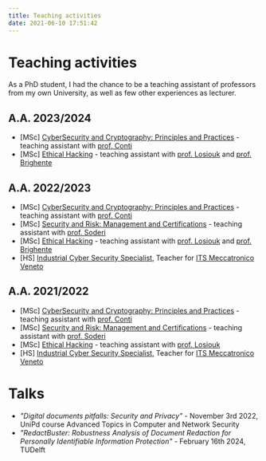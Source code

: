 ```yaml
---
title: Teaching activities
date: 2021-06-10 17:51:42
---
```


# Teaching activities
As a PhD student, I had the chance to be a teaching assistant of professors from my own University, as well as few other experiences as lecturer.

## A.A. 2023/2024
- \[MSc\] [CyberSecurity and Cryptography: Principles and Practices](https://www.math.unipd.it/~conti/teaching/CCPP2324/index.html) - teaching assistant with [prof. Conti](https://www.math.unipd.it/~conti/index.html)
- \[MSc\] [Ethical Hacking](https://didattica.unipd.it/off/2022/LM/SC/SC2542/000ZZ/SCQ0089518/N0) - teaching assistant with [prof. Losiouk](https://www.math.unipd.it/~elosiouk/) and [prof. Brighente](https://www.math.unipd.it/~abrighen/)

## A.A. 2022/2023
- \[MSc\] [CyberSecurity and Cryptography: Principles and Practices](https://www.math.unipd.it/~conti/teaching/CCPP2223/index.html) - teaching assistant with [prof. Conti](https://www.math.unipd.it/~conti/index.html)
- \[MSc\] [Security and Risk: Management and Certifications](https://www.didattica.unipd.it/off/2022/LM/SC/SC2542/000ZZ/SCQ0089517/N0) - teaching assistant with [prof. Soderi](https://www.soderi.it/index.html)
- \[MSc\] [Ethical Hacking](https://didattica.unipd.it/off/2021/LM/SC/SC2542/000ZZ/SCQ0089518/N0) - teaching assistant with [prof. Losiouk](https://www.math.unipd.it/~elosiouk/) and [prof. Brighente](https://www.math.unipd.it/~abrighen/)
- \[HS\] [Industrial Cyber Security Specialist](https://www.itsmeccatronico.it/), Teacher for [ITS Meccatronico Veneto](https://www.itsmeccatronico.it/passione-cyber-security/)

## A.A. 2021/2022
- \[MSc\] [CyberSecurity and Cryptography: Principles and Practices](https://www.math.unipd.it/~conti/teaching/CCPP2122/index.html) - teaching assistant with [prof. Conti](https://www.math.unipd.it/~conti/index.html)
- \[MSc\] [Security and Risk: Management and Certifications](https://www.didattica.unipd.it/off/2020/LM/SC/SC2542/000ZZ/SCQ0089517/N0) - teaching assistant with [prof. Soderi](https://www.soderi.it/index.html)
- \[MSc\] [Ethical Hacking](https://spritz.math.unipd.it/events/2022/Ethical_Hacking/index.html) - teaching assistant with [prof. Losiouk](https://www.math.unipd.it/~elosiouk/)
- \[HS\] [Industrial Cyber Security Specialist](https://www.itsmeccatronico.it/), Teacher for [ITS Meccatronico Veneto](https://www.itsmeccatronico.it/passione-cyber-security/)


# Talks
- *"Digital documents pitfalls: Security and Privacy"* - November 3rd 2022, UniPd course Advanced Topics in Computer and Network Security
- *"RedactBuster: Robustness Analysis of Document Redaction for Personally Identifiable Information Protection"* - February 16th 2024, TUDelft
